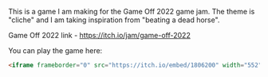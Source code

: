 This is a game I am making for the Game Off 2022 game jam.  The theme is "cliche" and I am taking inspiration from "beating a dead horse".

Game Off 2022 link - https://itch.io/jam/game-off-2022

You can play the game here:

```html
<iframe frameborder="0" src="https://itch.io/embed/1806200" width="552" height="167"><a href="https://menoseegood.itch.io/no-remorse-for-an-undead-horse">No Remorse for an Undead Horse by MeNoSeeGood</a></iframe>
```
